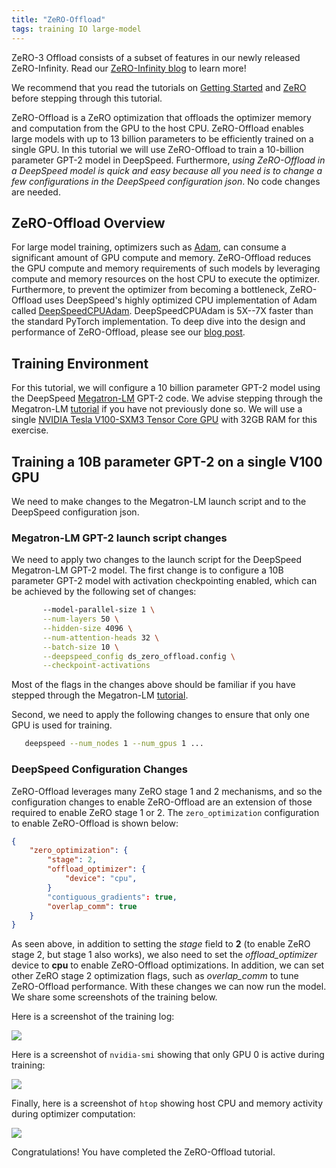 ```yaml
---
title: "ZeRO-Offload"
tags: training IO large-model
---
```

ZeRO-3 Offload consists of a subset of features in our newly released ZeRO-Infinity. Read our [ZeRO-Infinity blog](https://www.microsoft.com/en-us/research/blog/zero-infinity-and-deepspeed-unlocking-unprecedented-model-scale-for-deep-learning-training/) to learn more!

We recommend that you read the tutorials on [Getting Started](/getting-started/)  and [ZeRO](/tutorials/zero/) before stepping through this tutorial.

ZeRO-Offload is a ZeRO optimization that offloads the optimizer memory and computation from the GPU to the host CPU. ZeRO-Offload enables large models with up to 13 billion parameters to be efficiently trained on a single GPU. In this tutorial we will use ZeRO-Offload to train a 10-billion parameter GPT-2 model in DeepSpeed. Furthermore, *using ZeRO-Offload in a DeepSpeed model is quick and easy because all you need is to change a few configurations in the DeepSpeed configuration json*. No code changes are needed.

## ZeRO-Offload Overview
For large model training, optimizers such as [Adam](https://arxiv.org/abs/1412.6980), can consume a significant amount of GPU compute and memory. ZeRO-Offload reduces the GPU compute and memory requirements of such models by leveraging compute and memory resources on the host CPU  to execute the optimizer. Furthermore, to prevent the optimizer from becoming a bottleneck, ZeRO-Offload uses DeepSpeed's highly optimized CPU implementation of Adam called [DeepSpeedCPUAdam](https://github.com/microsoft/DeepSpeed/tree/master/deepspeed/ops/adam). DeepSpeedCPUAdam is 5X--7X faster than the standard PyTorch implementation. To deep dive into the design and performance of ZeRO-Offload, please see our [blog post](https://www.microsoft.com/en-us/research/blog/deepspeed-extreme-scale-model-training-for-everyone/#toc-heading-3).

## Training Environment
For this tutorial, we will configure a 10 billion parameter GPT-2 model using the DeepSpeed [Megatron-LM](https://github.com/microsoft/DeepSpeedExamples/tree/master/Megatron-LM-v1.1.5-ZeRO3) GPT-2 code. We advise stepping through the Megatron-LM [tutorial](/tutorials/megatron/) if you have not previously done so. We will use a single [NVIDIA Tesla V100-SXM3 Tensor Core GPU](https://www.nvidia.com/en-us/data-center/v100/) with 32GB RAM for this exercise.

## Training a 10B parameter GPT-2 on a single V100 GPU
We need to make changes to the Megatron-LM launch script and to the DeepSpeed configuration json.

### Megatron-LM GPT-2 launch script changes
We need to apply two changes to the launch script for the DeepSpeed Megatron-LM GPT-2 model. The first change is to configure a 10B parameter GPT-2 model with activation checkpointing enabled, which can be achieved by the following set of changes:

```bash
       --model-parallel-size 1 \
       --num-layers 50 \
       --hidden-size 4096 \
       --num-attention-heads 32 \
       --batch-size 10 \
       --deepspeed_config ds_zero_offload.config \
       --checkpoint-activations
```

Most of the flags in the changes above should be familiar if you have stepped through the Megatron-LM [tutorial](/tutorials/megatron/).

Second, we need to apply the following changes to ensure that only one GPU is used for training.
```bash
   deepspeed --num_nodes 1 --num_gpus 1 ...
```

### DeepSpeed Configuration Changes
ZeRO-Offload leverages many ZeRO stage 1 and 2 mechanisms, and so the configuration changes to enable ZeRO-Offload are an extension of those required to enable ZeRO stage 1 or 2. The `zero_optimization` configuration to enable ZeRO-Offload is shown below:

```json
{
    "zero_optimization": {
        "stage": 2,
        "offload_optimizer": {
            "device": "cpu",
        }
        "contiguous_gradients": true,
        "overlap_comm": true
    }
}
```

As seen above, in addition to setting the _stage_ field to **2** (to enable ZeRO stage 2, but stage 1 also works), we also need to set the _offload\_optimizer_ device to **cpu** to enable ZeRO-Offload optimizations. In addition, we can set other ZeRO stage 2 optimization flags, such as _overlap\_comm_ to tune ZeRO-Offload performance.  With these changes we can now run the model. We share some screenshots of the training below.

Here is a screenshot of the training log:

<a href="/assets/images/zero_offload_dp1_10B_log.png">
<img src="/assets/images/zero_offload_dp1_10B_log.png">
</a>


Here is a screenshot of `nvidia-smi` showing that only GPU 0 is active during training:

<a href="/assets/images/zero_offload_dp1_10B_smi.png">
<img src="/assets/images/zero_offload_dp1_10B_smi.png">
</a>

Finally, here is a screenshot of `htop` showing host CPU and memory activity during optimizer computation:

<a href="/assets/images/zero_offload_dp1_10B_cpu.png">
<img src="/assets/images/zero_offload_dp1_10B_cpu.png">
</a>

Congratulations! You have completed the ZeRO-Offload tutorial.
